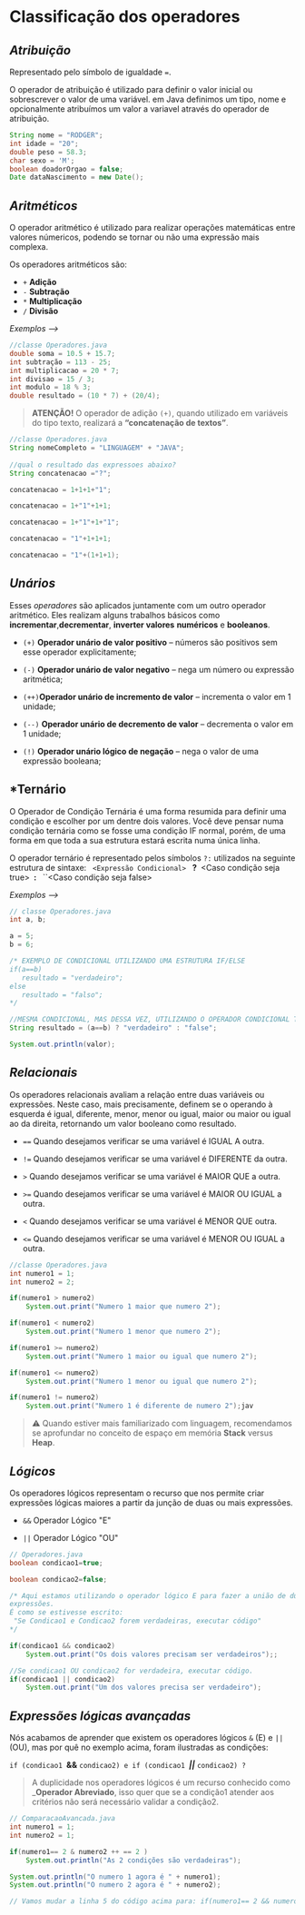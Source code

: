 # Classificação dos operadores

## *Atribuição*

Representado pelo símbolo de igualdade `=`.

O operador de atribuição é utilizado para definir o valor inicial ou sobrescrever o valor de uma variável. em Java definimos um tipo, nome e opcionalmente atribuímos um valor a variavel através do operador de atribuição. 

```java
String nome = "RODGER";
int idade = "20";
double peso = 58.3;
char sexo = 'M';
boolean doadorOrgao = false;
Date dataNascimento = new Date();
```

## *Aritméticos*

O operador aritmético é utilizado para realizar operações matemáticas entre valores númericos, podendo se tornar ou não uma expressão mais complexa.

Os operadores aritméticos são:
 - `+`  **Adição**
 - `-`  **Subtração**
 - `*` **Multiplicação**
 - `/` **Divisão**

*Exemplos -->*
```java
//classe Operadores.java
double soma = 10.5 + 15.7;
int subtração = 113 - 25;
int multiplicacao = 20 * 7;
int divisao = 15 / 3;
int modulo = 18 % 3;
double resultado = (10 * 7) + (20/4);
```

>**ATENÇÃO!** O operador de adição `(+)`, quando utilizado em variáveis do tipo texto, realizará a **“concatenação de textos”**.

```java
//classe Operadores.java
String nomeCompleto = "LINGUAGEM" + "JAVA";
		
//qual o resultado das expressoes abaixo?
String concatenacao ="?"; 

concatenacao = 1+1+1+"1";

concatenacao = 1+"1"+1+1;

concatenacao = 1+"1"+1+"1";

concatenacao = "1"+1+1+1;

concatenacao = "1"+(1+1+1);
```

## *Unários*

Esses *operadores* são aplicados juntamente com um outro operador aritmético. Eles realizam alguns trabalhos básicos como **incrementar**,**decrementar**, **inverter valores** **numéricos** e **booleanos**.

- `(+)` **Operador unário de valor positivo** – números são positivos sem esse operador explicitamente;
    
- ``(-)`` **Operador unário de valor negativo** – nega um número ou expressão aritmética;
    
- ``(++)``**Operador unário de incremento de valor** – incrementa o valor em 1 unidade;
    
- ``(--)`` **Operador unário de decremento de valor** – decrementa o valor em 1 unidade;
    
- ``(!)`` **Operador unário lógico de negação** – nega o valor de uma expressão booleana;

## *Ternário

O Operador de Condição Ternária é uma forma resumida para definir uma condição e escolher por um dentre dois valores. Você deve pensar numa condição ternária como se fosse uma condição IF normal, porém, de uma forma em que toda a sua estrutura estará escrita numa única linha.

O operador ternário é representado pelos símbolos `?:` utilizados na seguinte estrutura de sintaxe:
`` <Expressão Condicional>`` ` `**?**`` ``<Caso condição seja true>`` ``**:**` ` ``<Caso condição seja false>

*Exemplos -->*

```java
// classe Operadores.java
int a, b;

a = 5;
b = 6;

/* EXEMPLO DE CONDICIONAL UTILIZANDO UMA ESTRUTURA IF/ELSE
if(a==b)
   resultado = "verdadeiro";
else
   resultado = "falso";
*/

//MESMA CONDICIONAL, MAS DESSA VEZ, UTILIZANDO O OPERADOR CONDICIONAL TERNÁRIO
String resultado = (a==b) ? "verdadeiro" : "false";

System.out.println(valor);
```

## *Relacionais*

Os operadores relacionais avaliam a relação entre duas variáveis ou expressões. Neste caso, mais precisamente, definem se o operando à esquerda é igual, diferente, menor, menor ou igual, maior ou maior ou igual ao da direita, retornando um valor booleano como resultado.

- `==` Quando desejamos verificar se uma variável é IGUAL A outra.
    
- `!=` Quando desejamos verificar se uma variável é DIFERENTE da outra.
    
- `>` Quando desejamos verificar se uma variável é MAIOR QUE a outra.
    
- `>=` Quando desejamos verificar se uma variável é MAIOR OU IGUAL a outra.
    
- `<` Quando desejamos verificar se uma variável é MENOR QUE outra.
    
- `<=` Quando desejamos verificar se uma variável é MENOR OU IGUAL a outra.

```java
//classe Operadores.java
int numero1 = 1;
int numero2 = 2;

if(numero1 > numero2)
	System.out.print("Numero 1 maior que numero 2");

if(numero1 < numero2)
	System.out.print("Numero 1 menor que numero 2");

if(numero1 >= numero2)
	System.out.print("Numero 1 maior ou igual que numero 2");

if(numero1 <= numero2)
	System.out.print("Numero 1 menor ou igual que numero 2");

if(numero1 != numero2)
	System.out.print("Numero 1 é diferente de numero 2");jav
```

>⚠️ Quando estiver mais familiarizado com linguagem, recomendamos se aprofundar no conceito de espaço em memória **Stack** versus **Heap**.

## *Lógicos* 

Os operadores lógicos representam o recurso que nos permite criar expressões lógicas maiores a partir da junção de duas ou mais expressões.

- `&&` Operador Lógico "E"
    
- `||` Operador Lógico "OU"

```java
// Operadores.java
boolean condicao1=true;

boolean condicao2=false;

/* Aqui estamos utilizando o operador lógico E para fazer a união de duas 
expressões. 
É como se estivesse escrito:
 "Se Condicao1 e Condicao2 forem verdadeiras, executar código"
*/

if(condicao1 && condicao2)
	System.out.print("Os dois valores precisam ser verdadeiros");;

//Se condicao1 OU condicao2 for verdadeira, executar código.
if(condicao1 || condicao2)
	System.out.print("Um dos valores precisa ser verdadeiro");
```


## *Expressões lógicas avançadas*

Nós acabamos de aprender que existem os operadores lógicos `&` (E) e `||` (OU), mas por quê no exemplo acima, foram ilustradas as condições:

``if (condicao1 ``**&&** ``condicao2) e if (condicao1 ``***||*** ``condicao2) ?``

>A duplicidade nos operadores lógicos é um recurso conhecido como _**Operador Abreviado**, isso quer que se a condição1 atender aos critérios não será necessário validar a condição2.

```java
// ComparacaoAvancada.java
int numero1 = 1;
int numero2 = 1;

if(numero1== 2 & numero2 ++ == 2 )
    System.out.println("As 2 condições são verdadeiras");

System.out.println("O numero 1 agora é " + numero1);
System.out.println("O numero 2 agora é " + numero2);

// Vamos mudar a linha 5 do código acima para: if(numero1== 2 && numero2 ++ == 2 )
```

